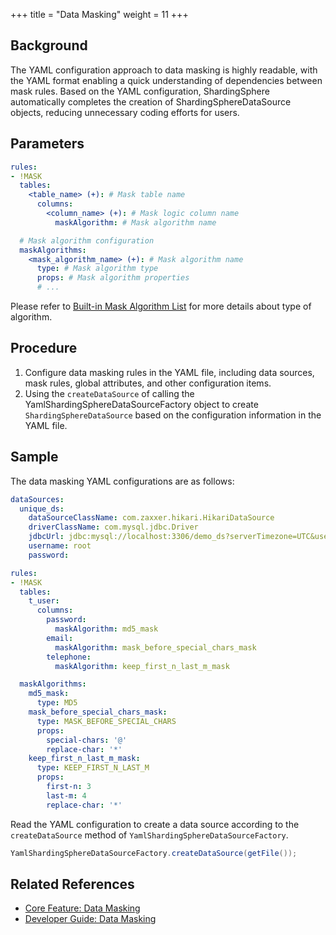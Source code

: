 +++
title = "Data Masking"
weight = 11
+++

## Background

The YAML configuration approach to data masking is highly readable, with the YAML format enabling a quick understanding of dependencies between mask rules.
Based on the YAML configuration, ShardingSphere automatically completes the creation of ShardingSphereDataSource objects, reducing unnecessary coding efforts for users.

## Parameters

```yaml
rules:
- !MASK
  tables:
    <table_name> (+): # Mask table name
      columns:
        <column_name> (+): # Mask logic column name
          maskAlgorithm: # Mask algorithm name

  # Mask algorithm configuration
  maskAlgorithms:
    <mask_algorithm_name> (+): # Mask algorithm name
      type: # Mask algorithm type
      props: # Mask algorithm properties
      # ...
```

Please refer to [Built-in Mask Algorithm List](/en/user-manual/common-config/builtin-algorithm/mask) for more details about type of algorithm.

## Procedure

1. Configure data masking rules in the YAML file, including data sources, mask rules, global attributes, and other configuration items.
2. Using the `createDataSource` of calling the YamlShardingSphereDataSourceFactory object to create `ShardingSphereDataSource` based on the configuration information in the YAML file.

## Sample

The data masking YAML configurations are as follows:

```yaml
dataSources:
  unique_ds:
    dataSourceClassName: com.zaxxer.hikari.HikariDataSource
    driverClassName: com.mysql.jdbc.Driver
    jdbcUrl: jdbc:mysql://localhost:3306/demo_ds?serverTimezone=UTC&useSSL=false&useUnicode=true&characterEncoding=UTF-8
    username: root
    password:

rules:
- !MASK
  tables:
    t_user:
      columns:
        password:
          maskAlgorithm: md5_mask
        email:
          maskAlgorithm: mask_before_special_chars_mask
        telephone:
          maskAlgorithm: keep_first_n_last_m_mask

  maskAlgorithms:
    md5_mask:
      type: MD5
    mask_before_special_chars_mask:
      type: MASK_BEFORE_SPECIAL_CHARS
      props:
        special-chars: '@'
        replace-char: '*'
    keep_first_n_last_m_mask:
      type: KEEP_FIRST_N_LAST_M
      props:
        first-n: 3
        last-m: 4
        replace-char: '*'
```

Read the YAML configuration to create a data source according to the `createDataSource` method of `YamlShardingSphereDataSourceFactory`.

```java
YamlShardingSphereDataSourceFactory.createDataSource(getFile());
```

## Related References

- [Core Feature: Data Masking](/en/features/mask/)
- [Developer Guide: Data Masking](/en/dev-manual/mask/)
